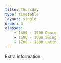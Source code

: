 ```yaml
---
title: Thursday
type: timetable
layout: single
order: 3
classes:
    - 1400 - 1500 Dance
    - 1500 - 1600 Swing
    - 1700 - 1800 Latin
---
```


Extra information